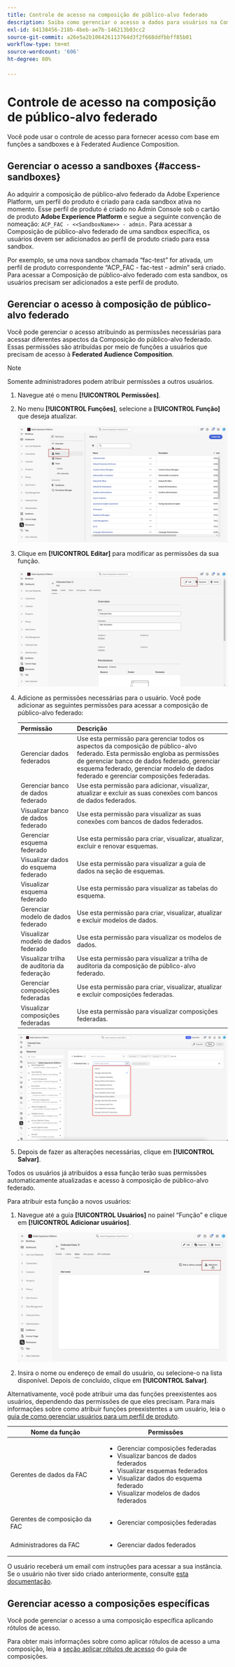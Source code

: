 ```yaml
---
title: Controle de acesso na composição de público-alvo federado
description: Saiba como gerenciar o acesso a dados para usuários na Composição de público-alvo federado.
exl-id: 84138456-218b-4beb-ae7b-146213b03cc2
source-git-commit: a26e5a2b106426113764d3f2f668ddfbbff85b01
workflow-type: tm+mt
source-wordcount: '606'
ht-degree: 80%

---
```


# Controle de acesso na composição de público-alvo federado

Você pode usar o controle de acesso para fornecer acesso com base em funções a sandboxes e à Federated Audience Composition.

## Gerenciar o acesso a sandboxes {#access-sandboxes}

Ao adquirir a composição de público-alvo federado da Adobe Experience Platform, um perfil do produto é criado para cada sandbox ativa no momento. Esse perfil de produto é criado no Admin Console sob o cartão de produto **Adobe Experience Platform** e segue a seguinte convenção de nomeação: `ACP_FAC - <<SandboxName>> - admin.` Para acessar a Composição de público-alvo federado de uma sandbox específica, os usuários devem ser adicionados ao perfil de produto criado para essa sandbox.

Por exemplo, se uma nova sandbox chamada “fac-test” for ativada, um perfil de produto correspondente “ACP_FAC - fac-test - admin” será criado. Para acessar a Composição de público-alvo federado com esta sandbox, os usuários precisam ser adicionados a este perfil de produto.

## Gerenciar o acesso à composição de público-alvo federado

Você pode gerenciar o acesso atribuindo as permissões necessárias para acessar diferentes aspectos da Composição do público-alvo federado. Essas permissões são atribuídas por meio de funções a usuários que precisam de acesso à **Federated Audience Composition**.

>[!NOTE]
>
>Somente administradores podem atribuir permissões a outros usuários.

1. Navegue até o menu **[!UICONTROL Permissões]**.
1. No menu **[!UICONTROL Funções]**, selecione a **[!UICONTROL Função]** que deseja atualizar.

   ![](assets/access_fda_1.png)

1. Clique em **[!UICONTROL Editar]** para modificar as permissões da sua função.

   ![](assets/access_fda_2.png)

1. Adicione as permissões necessárias para o usuário. Você pode adicionar as seguintes permissões para acessar a composição de público-alvo federado:

   | Permissão | Descrição |
   | ---------- | ----------- |
   | Gerenciar dados federados | Use esta permissão para gerenciar todos os aspectos da composição de público-alvo federado. Esta permissão engloba as permissões de gerenciar banco de dados federado, gerenciar esquema federado, gerenciar modelo de dados federado e gerenciar composições federadas. |
   | Gerenciar banco de dados federado | Use esta permissão para adicionar, visualizar, atualizar e excluir as suas conexões com bancos de dados federados. |
   | Visualizar banco de dados federado | Use esta permissão para visualizar as suas conexões com bancos de dados federados. |
   | Gerenciar esquema federado | Use esta permissão para criar, visualizar, atualizar, excluir e renovar esquemas. |
   | Visualizar dados do esquema federado | Use esta permissão para visualizar a guia de dados na seção de esquemas. |
   | Visualizar esquema federado | Use esta permissão para visualizar as tabelas do esquema. |
   | Gerenciar modelo de dados federado | Use esta permissão para criar, visualizar, atualizar e excluir modelos de dados. |
   | Visualizar modelo de dados federado | Use esta permissão para visualizar os modelos de dados. |
   | Visualizar trilha de auditoria da federação | Use esta permissão para visualizar a trilha de auditoria da composição de público-alvo federado. |
   | Gerenciar composições federadas | Use esta permissão para criar, visualizar, atualizar e excluir composições federadas. |
   | Visualizar composições federadas | Use esta permissão para visualizar composições federadas. |

   ![](assets/permissions.png)

1. Depois de fazer as alterações necessárias, clique em **[!UICONTROL Salvar]**.

Todos os usuários já atribuídos a essa função terão suas permissões automaticamente atualizadas e acesso à composição de público-alvo federado.

Para atribuir esta função a novos usuários:

1. Navegue até a guia **[!UICONTROL Usuários]** no painel “Função” e clique em **[!UICONTROL Adicionar usuários]**.

   ![](assets/access_fda_4.png)

1. Insira o nome ou endereço de email do usuário, ou selecione-o na lista disponível. Depois de concluído, clique em **[!UICONTROL Salvar]**.

Alternativamente, você pode atribuir uma das funções preexistentes aos usuários, dependendo das permissões de que eles precisam. Para mais informações sobre como atribuir funções preexistentes a um usuário, leia o [guia de como gerenciar usuários para um perfil de produto](https://experienceleague.adobe.com/pt-br/docs/experience-platform/access-control/ui/users).

| Nome da função | Permissões |
| --------- | ----------- |
| Gerentes de dados da FAC | <ul><li>Gerenciar composições federadas</li><li>Visualizar bancos de dados federados</li><li>Visualizar esquemas federados</li><li>Visualizar dados do esquema federado</li><li>Visualizar modelos de dados federados</li></ul> |
| Gerentes de composição da FAC | <ul><li>Gerenciar composições federadas</li></ul> |
| Administradores da FAC | <ul><li>Gerenciar dados federados</li></ul> |

O usuário receberá um email com instruções para acessar a sua instância. Se o usuário não tiver sido criado anteriormente, consulte [esta documentação](https://experienceleague.adobe.com/pt-br/docs/experience-platform/access-control/abac/permissions-ui/users).

## Gerenciar acesso a composições específicas

Você pode gerenciar o acesso a uma composição específica aplicando rótulos de acesso.

Para obter mais informações sobre como aplicar rótulos de acesso a uma composição, leia a [seção aplicar rótulos de acesso](/help/compositions/gs-compositions.md#access-labels) do guia de composições.
